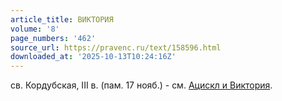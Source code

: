 ```yaml
---
article_title: ВИКТОРИЯ
volume: '8'
page_numbers: '462'
source_url: https://pravenc.ru/text/158596.html
downloaded_at: '2025-10-13T10:24:16Z'
---
```


св. Кордубская, III в. (пам. 17 нояб.) - см. [Ацискл и Виктория](<https://pravenc.ru/text/Ацискл и Виктория.html>).
